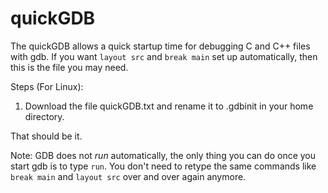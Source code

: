 # quickGDB

The quickGDB allows a quick startup time for debugging C and C++ files with gdb. If you want ``layout src`` and ``break main`` set up automatically, then this is the file you may need. 

Steps (For Linux):

1. Download the file quickGDB.txt and rename it to .gdbinit in your home directory.

That should be it.

Note: GDB does not *run* automatically, the only thing you can do once you start gdb is to type ``run``. You don't need to retype the same commands like ``break main`` and ``layout src`` over and over again anymore.
